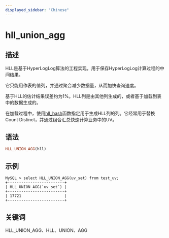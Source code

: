 ```yaml
---
displayed_sidebar: "Chinese"
---
```


# hll_union_agg

## 描述

HLL是基于HyperLogLog算法的工程实现，用于保存HyperLogLog计算过程的中间结果。

它只能用作表的值列，并通过聚合减少数据量，从而加快查询速度。

基于HLL的估计结果误差约为1%。HLL列是由其他列生成的，或者基于加载到表中的数据生成的。

在加载过程中，使用[hll_hash](../aggregate-functions/hll_hash.md)函数指定用于生成HLL列的列。它经常用于替换Count Distinct，并通过组合汇总快速计算业务中的UV。

## 语法

```Haskell
HLL_UNION_AGG(hll)
```

## 示例

```plain text
MySQL > select HLL_UNION_AGG(uv_set) from test_uv;
+-------------------------+
| HLL_UNION_AGG(`uv_set`) |
+-------------------------+
| 17721                   |
+-------------------------+
```

## 关键词

HLL_UNION_AGG、HLL、UNION、AGG